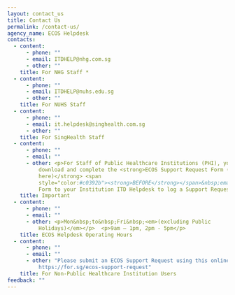 ```yaml
---
layout: contact_us
title: Contact Us
permalink: /contact-us/
agency_name: ECOS Helpdesk
contacts:
  - content:
      - phone: ""
      - email: ITDHELP@nhg.com.sg
      - other: ""
    title: For NHG Staff *
  - content:
      - phone: ""
      - email: ITDHELP@nuhs.edu.sg
      - other: ""
    title: For NUHS Staff
  - content:
      - phone: ""
      - email: it.helpdesk@singhealth.com.sg
      - other: ""
    title: For SingHealth Staff
  - content:
      - phone: ""
      - email: ""
      - other: <p>For Staff of Public Healthcare Institutions (PHI), you must first
          download and complete the <strong>ECOS Support Request Form (click
          here)</strong> <span
          style="color:#c0392b"><strong>BEFORE</strong></span>&nbsp;emailing the
          Form to your Institution ITD Helpdesk to log a Support Request.</p>
    title: Important
  - content:
      - phone: ""
      - email: ""
      - other: <p>Mon&nbsp;to&nbsp;Fri&nbsp;<em>(excluding Public
          Holidays)</em></p>  <p>9am – 1pm, 2pm - 5pm</p>
    title: ECOS Helpdesk Operating Hours
  - content:
      - phone: ""
      - email: ""
      - other: "Please submit an ECOS Support Request using this online form here:
          https://for.sg/ecos-support-request"
    title: For Non-Public Healthcare Institution Users
feedback: ""
---
```

